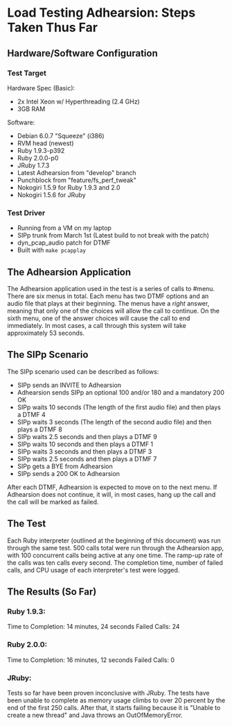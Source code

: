 # Load Testing Adhearsion: Steps Taken Thus Far

## Hardware/Software Configuration

### Test Target

Hardware Spec (Basic):

* 2x Intel Xeon w/ Hyperthreading (2.4 GHz)
* 3GB RAM

Software:

* Debian 6.0.7 "Squeeze" (i386)
* RVM head (newest)
* Ruby 1.9.3-p392
* Ruby 2.0.0-p0
* JRuby 1.7.3
* Latest Adhearsion from "develop" branch
* Punchblock from "feature/fs_perf_tweak"
* Nokogiri 1.5.9 for Ruby 1.9.3 and 2.0
* Nokogiri 1.5.6 for JRuby

### Test Driver

* Running from a VM on my laptop
* SIPp trunk from March 1st (Latest build to not break with the patch)
* dyn_pcap_audio patch for DTMF
* Built with `make pcapplay`

## The Adhearsion Application

The Adhearsion application used in the test is a series of calls to #menu. There are six menus in total. Each menu has two DTMF options and an audio file that plays at their beginning. The menus have a *right* answer, meaning that only one of the choices will allow the call to continue. On the sixth menu, one of the answer choices will cause the call to end immediately. In most cases, a call through this system will take approximately 53 seconds.

## The SIPp Scenario

The SIPp scenario used can be described as follows:

* SIPp sends an INVITE to Adhearsion
* Adhearsion sends SIPp an optional 100 and/or 180 and a mandatory 200 OK
* SIPp waits 10 seconds (The length of the first audio file) and then plays a DTMF 4
* SIPp waits 3 seconds (The length of the second audio file) and then plays a DTMF 8
* SIPp waits 2.5 seconds and then plays a DTMF 9
* SIPp waits 10 seconds and then plays a DTMF 1
* SIPp waits 3 seconds and then plays a DTMF 3
* SIPp waits 2.5 seconds and then plays a DTMF 7
* SIPp gets a BYE from Adhearsion
* SIPp sends a 200 OK to Adhearsion

After each DTMF, Adhearsion is expected to move on to the next menu. If Adhearsion does not continue, it will, in most cases, hang up the call and the call will be marked as failed.

## The Test

Each Ruby interpreter (outlined at the beginning of this document) was run through the same test. 500 calls total were run through the Adhearsion app, with 100 concurrent calls being active at any one time. The ramp-up rate of the calls was ten calls every second. The completion time, number of failed calls, and CPU usage of each interpreter's test were logged.

## The Results (So Far)

### Ruby 1.9.3:

Time to Completion: 14 minutes, 24 seconds
Failed Calls:              24

### Ruby 2.0.0:

Time to Completion: 16 minutes, 12 seconds
Failed Calls:              0

### JRuby:

Tests so far have been proven inconclusive with JRuby. The tests have been unable to complete as memory usage climbs to over 20 percent by the end of the first 250 calls. After that, it starts failing because it is "Unable to create a new thread" and Java throws an OutOfMemoryError.  
